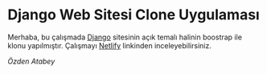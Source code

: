 # Django Web Sitesi Clone Uygulaması
Merhaba, bu çalışmada [Django](https://www.djangoproject.com/) sitesinin açık temalı halinin boostrap ile klonu yapılmıştır. Çalışmayı [Netlify](...) linkinden inceleyebilirsiniz.

*Özden Atabey*